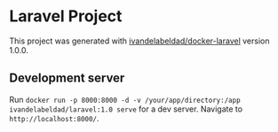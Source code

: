 # Laravel Project

This project was generated with [ivandelabeldad/docker-laravel](https://github.com/ivandelabeldad/docker-laravel) version 1.0.0.

## Development server

Run `docker run -p 8000:8000 -d -v /your/app/directory:/app ivandelabeldad/laravel:1.0 serve` for a dev server. Navigate to `http://localhost:8000/`.
